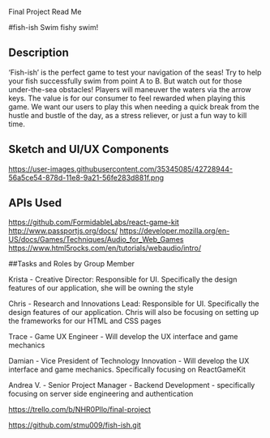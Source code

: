 Final Project Read Me

#fish-ish
Swim fishy swim!

## Description
‘Fish-ish’ is the perfect game to test your navigation of the seas! Try to help your fish successfully swim from point A to B. But watch out for those under-the-sea obstacles! Players will maneuver the waters via the arrow keys. The value is for our consumer to feel rewarded when playing this game. We want our users to play this when needing a quick break from the hustle and bustle of the day, as a stress reliever, or just a fun way to kill time. 

## Sketch and UI/UX Components

https://user-images.githubusercontent.com/35345085/42728944-56a5ce54-878d-11e8-9a21-56fe283d881f.png 








## APIs Used
https://github.com/FormidableLabs/react-game-kit
http://www.passportjs.org/docs/
https://developer.mozilla.org/en-US/docs/Games/Techniques/Audio_for_Web_Games 
https://www.html5rocks.com/en/tutorials/webaudio/intro/ 




##Tasks and Roles by Group Member


Krista - Creative Director: Responsible for UI. Specifically the design features of our application, she will be owning the style

Chris - Research and Innovations Lead: Responsible for UI. Specifically the design features of our application. Chris will also be focusing on setting up the frameworks for our HTML and CSS pages

Trace - Game UX Engineer - Will develop the UX interface and game mechanics

Damian - Vice President of Technology Innovation - Will develop the UX interface and game mechanics. Specifically focusing on ReactGameKit

Andrea V. - Senior Project Manager - Backend Development - specifically focusing on server side engineering and authentication





https://trello.com/b/NHR0Pllo/final-project 


https://github.com/stmu009/fish-ish.git 
